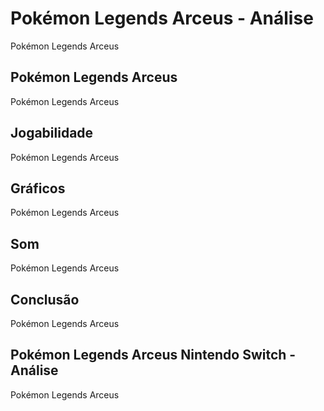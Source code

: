 ---
---

# Pokémon Legends Arceus - Análise

Pokémon Legends Arceus

## Pokémon Legends Arceus

Pokémon Legends Arceus

## Jogabilidade

Pokémon Legends Arceus

## Gráficos

Pokémon Legends Arceus

## Som

Pokémon Legends Arceus

## Conclusão

Pokémon Legends Arceus

## Pokémon Legends Arceus Nintendo Switch - Análise

Pokémon Legends Arceus
